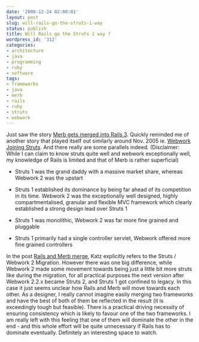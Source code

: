 ```yaml
---
date: '2008-12-24 02:00:01'
layout: post
slug: will-rails-go-the-struts-1-way
status: publish
title: Will Rails go the Struts 1 way ?
wordpress_id: '312'
categories:
- architecture
- java
- programming
- ruby
- software
tags:
- frameworks
- java
- merb
- rails
- ruby
- struts
- webwork
---
```


Just saw the story [Merb gets merged into Rails 3](http://weblog.rubyonrails.org/2008/12/23/merb-gets-merged-into-rails-3). Quickly reminded me of another story that played itself out similarly around Nov. 2005 ie. [Webwork Joining Struts](http://blogs.opensymphony.com/webwork/2005/11/webwork_joining_struts.html). And there really are some parallels indeed. (Disclaimer: While I can claim to know struts quite well and webwork exceptionally well, my knowledge of Rails is limited and that of Merb is rather superficial)



	
  * Struts 1 was the grand daddy with a massive market share, whereas Webwork 2 was the upstart

	
  * Struts 1 established its dominance by being far ahead of its competition in its time. Webwork 2 was the exceptionally well designed, highly compartmentalised, granular and flexible MVC framework which clearly established a strong design lead over Struts 1

	
  * Struts 1 was monolithic, Webwork 2 was far more fine grained and pluggable

	
  * Struts 1 primarily had a single controller servlet, Webwork offered more fine grained controllers


In the post [Rails and Merb merge](http://yehudakatz.com/2008/12/23/rails-and-merb-merge/), Katz explicitly refers to the Struts / Webwork 2 Migration. However there was one big difference, while Webwork 2 made some movement towards being just a little bit more struts like during the migration, for all practical purposes the next version after Webwork 2.2.x became Struts 2, and Struts 1 got confined to legacy. In this case it just seems unclear how Rails and Merb will move towards each other. As a designer, I really cannot imagine easily merging two frameworks and have the best of both of them be reflected in the result (it is exceedingly tough but feasible). There is a practical driving necessity of ensuring consistency which is likely to favour one of the two frameworks. I am really left with this feeling that one of them will dominate the other in the end - and this whole effort will be quite unnecessary if Rails has to dominate eventually. Definitely an interesting space to watch.
